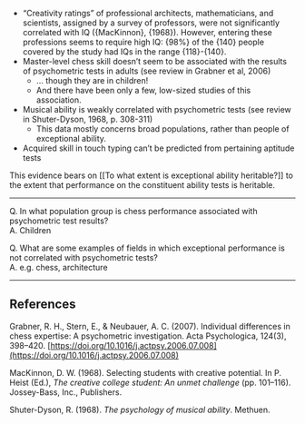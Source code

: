 - “Creativity ratings” of professional architects, mathematicians, and scientists, assigned by a survey of professors, were not significantly correlated with IQ ({MacKinnon}, {1968}). However, entering these professions seems to require high IQ: {98%} of the {140} people covered by the study had IQs in the range {118}-{140}.
- Master-level chess skill doesn’t seem to be associated with the results of psychometric tests in adults (see review in Grabner et al, 2006)
    - … though they are in children!
    - And there have been only a few, low-sized studies of this association.
- Musical ability is weakly correlated with psychometric tests (see review in Shuter-Dyson, 1968, p. 308-311)
    - This data mostly concerns broad populations, rather than people of exceptional ability.
- Acquired skill in touch typing can’t be predicted from pertaining aptitude tests

This evidence bears on [[To what extent is exceptional ability heritable?]] to the extent that performance on the constituent ability tests is heritable.

---

Q. In what population group is chess performance associated with psychometric test results?  
A. Children

Q. What are some examples of fields in which exceptional performance is not correlated with psychometric tests?  
A. e.g. chess, architecture

---

## References

Grabner, R. H., Stern, E., & Neubauer, A. C. (2007). Individual differences in chess expertise: A psychometric investigation. Acta Psychologica, 124(3), 398–420. [https://doi.org/10.1016/j.actpsy.2006.07.008](https://doi.org/10.1016/j.actpsy.2006.07.008)

MacKinnon, D. W. (1968). Selecting students with creative potential. In P. Heist (Ed.), _The creative college student: An unmet challenge_ (pp. 101–116). Jossey-Bass, Inc., Publishers.

Shuter-Dyson, R. (1968). _The psychology of musical ability_. Methuen.